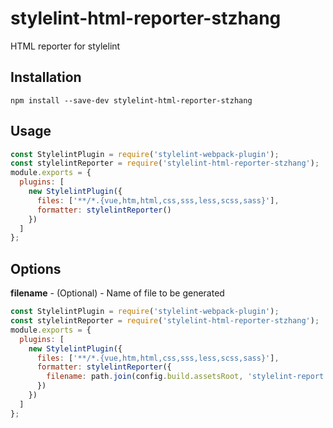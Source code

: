 # stylelint-html-reporter-stzhang

HTML reporter for stylelint

## Installation

```shell
npm install --save-dev stylelint-html-reporter-stzhang
```

## Usage

```js
const StylelintPlugin = require('stylelint-webpack-plugin');
const stylelintReporter = require('stylelint-html-reporter-stzhang');
module.exports = {
  plugins: [
    new StylelintPlugin({
      files: ['**/*.{vue,htm,html,css,sss,less,scss,sass}'],
      formatter: stylelintReporter()
    })
  ]
};
```

## Options

<b>filename</b> - (Optional) - Name of file to be generated

```js
const StylelintPlugin = require('stylelint-webpack-plugin');
const stylelintReporter = require('stylelint-html-reporter-stzhang');
module.exports = {
  plugins: [
    new StylelintPlugin({
      files: ['**/*.{vue,htm,html,css,sss,less,scss,sass}'],
      formatter: stylelintReporter({
        filename: path.join(config.build.assetsRoot, 'stylelint-report.html')
      })
    })
  ]
};
```
